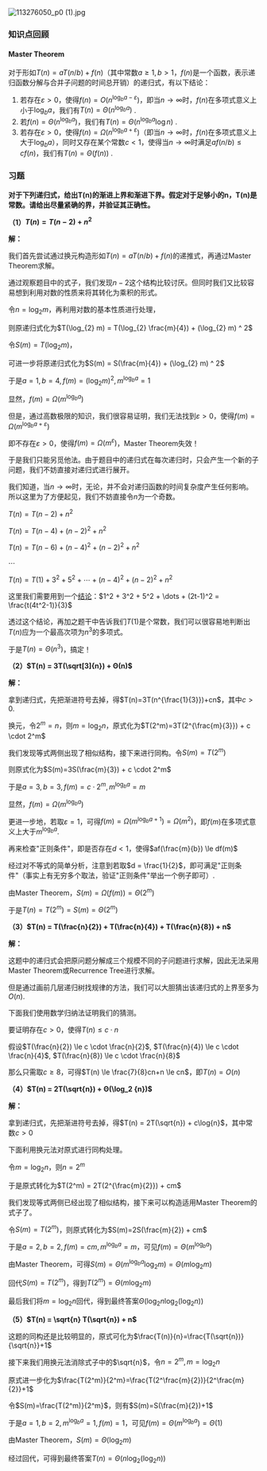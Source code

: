 ![113276050_p0 (1).jpg](https://p9-juejin.byteimg.com/tos-cn-i-k3u1fbpfcp/19a6113719224993961f4f42d2b9deba~tplv-k3u1fbpfcp-jj-mark:0:0:0:0:q75.image#?w=1447&h=2000&s=422380&e=jpg&b=e2c167)

### 知识点回顾

#### Master Theorem

对于形如$T(n) = aT(n/b) + f(n)$（其中常数$a≥1, b>1$，$f(n)$是一个函数，表示递归函数分解与合并子问题的时间总开销）的递归式，有以下结论：

1. 若存在$ε>0$，使得$f(n) = O(n^{\log_b {a} - ε})$，即当$n→∞$时，$f(n)$在多项式意义上小于$\log_b {a}$，我们有$T(n) = Θ(n^{\log_b a})$ .
2. 若$f(n) = Θ(n^{\log_b a})$，我们有$T(n) = Θ(n^{\log_b a} \log {n})$ .
3. 若存在$ε>0$，使得$f(n) = Ω(n^{\log_b {a} + ε})$（即当$n→∞$时，$f(n)$在多项式意义上大于$\log_b {a}$），同时又存在某个常数$c < 1$，使得当$n→∞$时满足$af(n/b) ≤ cf(n)$，我们有$T(n) = Θ(f(n))$ .



### 习题

**对于下列递归式，给出T(n)的渐进上界和渐进下界。假定对于足够小的n，T(n)是常数。请给出尽量紧确的界，并验证其正确性。**

**（1）$T(n) = T(n-2) + n^2$**

**解：**

我们首先尝试通过换元构造形如$T(n) = aT(n/b) + f(n)$的递推式，再通过Master Theorem求解。

通过观察题目中的式子，我们发现$n - 2$这个结构比较讨厌。但同时我们又比较容易想到利用对数的性质来将其转化为乘积的形式。

令$n = \log_{2} m$，再利用对数的基本性质进行处理，

则原递归式化为$T(\log_{2} m) = T(\log_{2} \frac{m}{4}) + (\log_{2} m) ^ 2$

令$S(m) = T(\log_{2} m)$，

可进一步将原递归式化为$S(m) = S(\frac{m}{4}) + (\log_{2} m) ^ 2$

于是$a = 1, b = 4, f(m) = (\log_{2} m) ^ 2, m^{\log_{b} a} = 1$

显然，$f(m) = Ω(m^{\log_{b} a})$

但是，通过高数极限的知识，我们很容易证明，我们无法找到$ε > 0$，使得$f(m) = Ω(m^{\log_{b} {a+ε}})$

即不存在$ε > 0$，使得$f(m) = Ω(m^{ε})$，Master Theorem失效！

于是我们只能另觅他法。由于题目中的递归式在每次递归时，只会产生一个新的子问题，我们不妨直接对递归式进行展开。

我们知道，当$n → ∞$时，无论，并不会对递归函数的时间复杂度产生任何影响。所以这里为了方便起见，我们不妨直接令$n$为一个奇数。

$T(n) = T(n-2) + n^2$

$T(n) = T(n-4) + (n-2)^2 + n^2$

$T(n) = T(n-6) + (n-4)^2 + (n-2)^2 + n^2$

$\cdots$

$T(n) = T(1) + 3^2 + 5^2 + \cdots + (n-4)^2 + (n-2)^2 + n^2$

这里我们需要用到一个[结论](https://www.youtube.com/watch?v=vALS3Dvhv4Y)：$1^2 + 3^2 + 5^2 + \dots + (2t-1)^2 = \frac{t(4t^2-1)}{3}$

透过这个结论，再加之题干中告诉我们$T(1)$是个常数，我们可以很容易地判断出$T(n)$应为一个最高次项为$n^3$的多项式。

于是$T(n) = Θ(n^3)$，搞定！

**（2）$T(n) = 3T(\sqrt[3]{n}) + Θ(n)$**

**解：**

拿到递归式，先把渐进符号去掉，得$T(n)=3T(n^{\frac{1}{3}})+cn$，其中$c>0$.

换元，令$2^m = n$，则$m=\log_2 {n}$，原式化为$T(2^m)=3T(2^{\frac{m}{3}}) + c \cdot 2^m$

我们发现等式两侧出现了相似结构，接下来进行同构。令$S(m)=T(2^m)$

则原式化为$S(m)=3S(\frac{m}{3}) + c \cdot 2^m$

于是$a=3, b=3, f(m)=c \cdot 2^m, m^{\log_b a}=m$

显然，$f(m)=Ω(m^{\log_b a})$

更进一步地，若取$\varepsilon = 1$，可得$f(m)=Ω(m^{\log_{b}{a} + 1})=Ω(m^2)$，即$f(m)$在多项式意义上大于$m^{\log_b a}$.

再来检查"正则条件"，即是否存在$d < 1$，使得$af(\frac{m}{b}) \le df(m)$

经过对不等式的简单分析，注意到若取$d = \frac{1}{2}$，即可满足"正则条件"（事实上有无穷多个取法，验证"正则条件"举出一个例子即可）.

由Master Theorem，$S(m)=Ω(f(m))=Θ(2^m)$

于是$T(n)=T(2^m)=S(m)=Θ(2^m)$

**（3）$T(n) = T(\frac{n}{2}) + T(\frac{n}{4}) + T(\frac{n}{8}) + n$**

**解：**

这题中的递归式会把原问题分解成三个规模不同的子问题进行求解，因此无法采用Master Theorem或Recurrence Tree进行求解。

但是通过画前几层递归树找规律的方法，我们可以大胆猜出该递归式的上界至多为$O(n)$.

下面我们使用数学归纳法证明我们的猜测。

要证明存在$c>0$，使得$T(n) \le c \cdot n$

假设$T(\frac{n}{2}) \le c \cdot \frac{n}{2}$, $T(\frac{n}{4}) \le c \cdot \frac{n}{4}$, $T(\frac{n}{8}) \le c \cdot \frac{n}{8}$

那么只需取$c \ge 8$，可得$T(n) \le \frac{7}{8}cn+n \le cn$，即$T(n)=O(n)$

**（4）$T(n) = 2T(\sqrt{n}) + Θ(\log_2 {n})$**

**解：**

拿到递归式，先把渐进符号去掉，得$T(n) = 2T(\sqrt{n}) + c\log{n}$，其中常数$c > 0$

下面利用换元法对原式进行同构处理。

令$m = \log_2 {n}$，则$n = 2 ^ m$

于是原式转化为$T(2^m) = 2T(2^{\frac{m}{2}}) + cm$

我们发现等式两侧已经出现了相似结构，接下来可以构造适用Master Theorem的式子了。

令$S(m) = T(2^m)$，则原式转化为$S(m)=2S(\frac{m}{2}) + cm$

于是$a=2, b=2, f(m)=cm, m^{\log_{b} {a}}=m$，可见$f(m)=Θ(m^{\log_b {a}})$

由Master Theorem，可得$S(m)=Θ(m^{\log_b {a}}\log_2 m)=Θ(m\log_2 m)$

回代$S(m) = T(2^m)$，得到$T(2^m)=Θ(m\log_2 m)$

最后我们将$m = \log_2 {n}$回代，得到最终答案$Θ(\log_2 n \log_2( {\log_2 n}))$

**（5）$T(n) = \sqrt{n} T(\sqrt{n}) + n$**

这题的同构还是比较明显的，原式可化为$\frac{T(n)}{n}=\frac{T(\sqrt{n})}{\sqrt{n}}+1$

接下来我们用换元法消除式子中的$\sqrt{n}$，令$n=2^m, m=\log_2 {n}$

原式进一步化为$\frac{T(2^m)}{2^m}=\frac{T(2^\frac{m}{2})}{2^\frac{m}{2}}+1$

令$S(m)=\frac{T(2^m)}{2^m}$，则有$S(m)=S(\frac{m}{2})+1$

于是$a=1, b=2, m^{\log_b a}=1, f(m)=1$，可见$f(m)=Θ(m^{\log_b a})=Θ(1)$

由Master Theorem，$S(m)=Θ(\log_2 m)$

经过回代，可得到最终答案$T(n)=Θ(n\log_2 {(\log_2 {n})})$